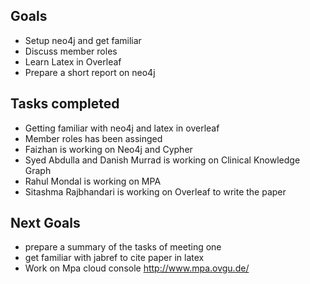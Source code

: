 ## Goals  
* Setup neo4j and get familiar
* Discuss member roles
* Learn Latex in Overleaf
* Prepare a short report on neo4j

## Tasks completed
* Getting familiar with neo4j and latex in overleaf
* Member roles has been assinged
* Faizhan is working on Neo4j and Cypher
* Syed Abdulla and Danish Murrad is working on Clinical Knowledge Graph
* Rahul Mondal is working on MPA
* Sitashma Rajbhandari is working on Overleaf to write the paper


## Next Goals
* prepare a summary of the tasks of meeting one
* get familiar with jabref to cite paper in latex
* Work on Mpa cloud console
http://www.mpa.ovgu.de/

